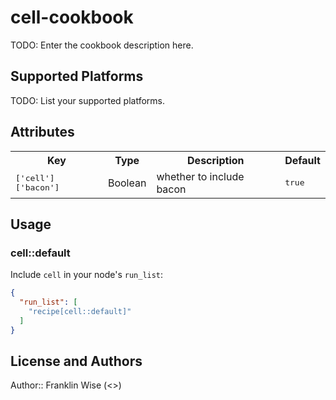 # cell-cookbook

TODO: Enter the cookbook description here.

## Supported Platforms

TODO: List your supported platforms.

## Attributes

<table>
  <tr>
    <th>Key</th>
    <th>Type</th>
    <th>Description</th>
    <th>Default</th>
  </tr>
  <tr>
    <td><tt>['cell']['bacon']</tt></td>
    <td>Boolean</td>
    <td>whether to include bacon</td>
    <td><tt>true</tt></td>
  </tr>
</table>

## Usage

### cell::default

Include `cell` in your node's `run_list`:

```json
{
  "run_list": [
    "recipe[cell::default]"
  ]
}
```

## License and Authors

Author:: Franklin Wise (<>)
